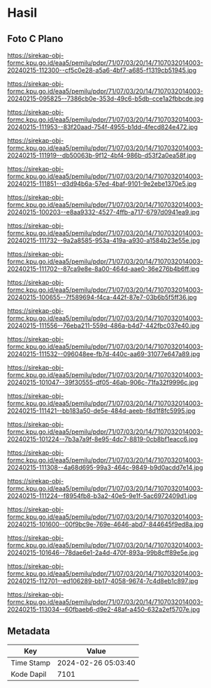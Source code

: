 # Hasil

## Foto C Plano

https://sirekap-obj-formc.kpu.go.id/eaa5/pemilu/pdpr/71/07/03/20/14/7107032014003-20240215-112300--cf5c0e28-a5a6-4bf7-a685-f1319cb51945.jpg

https://sirekap-obj-formc.kpu.go.id/eaa5/pemilu/pdpr/71/07/03/20/14/7107032014003-20240215-095825--7386cb0e-353d-49c6-b5db-cce1a2fbbcde.jpg

https://sirekap-obj-formc.kpu.go.id/eaa5/pemilu/pdpr/71/07/03/20/14/7107032014003-20240215-111953--83f20aad-754f-4955-b1dd-4fecd824e472.jpg

https://sirekap-obj-formc.kpu.go.id/eaa5/pemilu/pdpr/71/07/03/20/14/7107032014003-20240215-111919--db50063b-9f12-4bf4-986b-d53f2a0ea58f.jpg

https://sirekap-obj-formc.kpu.go.id/eaa5/pemilu/pdpr/71/07/03/20/14/7107032014003-20240215-111851--d3d94b6a-57ed-4baf-9101-9e2ebe1370e5.jpg

https://sirekap-obj-formc.kpu.go.id/eaa5/pemilu/pdpr/71/07/03/20/14/7107032014003-20240215-100203--e8aa9332-4527-4ffb-a717-6797d0941ea9.jpg

https://sirekap-obj-formc.kpu.go.id/eaa5/pemilu/pdpr/71/07/03/20/14/7107032014003-20240215-111732--9a2a8585-953a-419a-a930-a1584b23e55e.jpg

https://sirekap-obj-formc.kpu.go.id/eaa5/pemilu/pdpr/71/07/03/20/14/7107032014003-20240215-111702--87ca9e8e-8a00-464d-aae0-36e276b4b6ff.jpg

https://sirekap-obj-formc.kpu.go.id/eaa5/pemilu/pdpr/71/07/03/20/14/7107032014003-20240215-100655--7f589694-f4ca-442f-87e7-03b6b5f5ff36.jpg

https://sirekap-obj-formc.kpu.go.id/eaa5/pemilu/pdpr/71/07/03/20/14/7107032014003-20240215-111556--76eba211-559d-486a-b4d7-442fbc037e40.jpg

https://sirekap-obj-formc.kpu.go.id/eaa5/pemilu/pdpr/71/07/03/20/14/7107032014003-20240215-111532--096048ee-fb7d-440c-aa69-31077e647a89.jpg

https://sirekap-obj-formc.kpu.go.id/eaa5/pemilu/pdpr/71/07/03/20/14/7107032014003-20240215-101047--39f30555-df05-46ab-906c-71fa32f9996c.jpg

https://sirekap-obj-formc.kpu.go.id/eaa5/pemilu/pdpr/71/07/03/20/14/7107032014003-20240215-111421--bb183a50-de5e-484d-aeeb-f8d1f8fc5995.jpg

https://sirekap-obj-formc.kpu.go.id/eaa5/pemilu/pdpr/71/07/03/20/14/7107032014003-20240215-101224--7b3a7a9f-8e95-4dc7-8819-0cb8bf1eacc6.jpg

https://sirekap-obj-formc.kpu.go.id/eaa5/pemilu/pdpr/71/07/03/20/14/7107032014003-20240215-111308--4a68d695-99a3-464c-9849-b9d0acdd7e14.jpg

https://sirekap-obj-formc.kpu.go.id/eaa5/pemilu/pdpr/71/07/03/20/14/7107032014003-20240215-111224--f8954fb8-b3a2-40e5-9e1f-5ac6972409d1.jpg

https://sirekap-obj-formc.kpu.go.id/eaa5/pemilu/pdpr/71/07/03/20/14/7107032014003-20240215-101600--00f9bc9e-769e-4646-abd7-844645f9ed8a.jpg

https://sirekap-obj-formc.kpu.go.id/eaa5/pemilu/pdpr/71/07/03/20/14/7107032014003-20240215-101646--78dae6e1-2a4d-470f-893a-99b8cff89e5e.jpg

https://sirekap-obj-formc.kpu.go.id/eaa5/pemilu/pdpr/71/07/03/20/14/7107032014003-20240215-112701--ed106289-bb17-4058-9674-7c4d8eb1c897.jpg

https://sirekap-obj-formc.kpu.go.id/eaa5/pemilu/pdpr/71/07/03/20/14/7107032014003-20240215-113034--60fbaeb6-d9e2-48af-a450-632a2ef5707e.jpg


## Metadata

| Key        | Value               |
| ---------- | ------------------- |
| Time Stamp | 2024-02-26 05:03:40 |
| Kode Dapil | 7101                |



